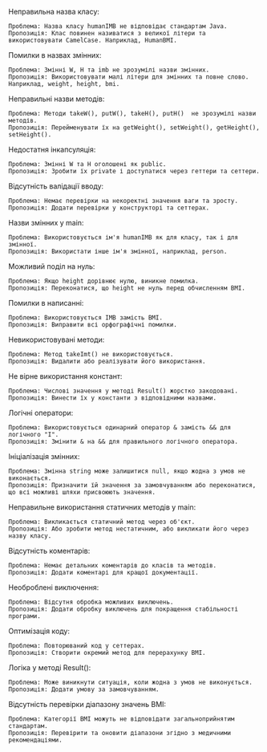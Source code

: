 Неправильна назва класу:

    Проблема: Назва класу humanIMB не відповідає стандартам Java.
    Пропозиція: Клас повинен називатися з великої літери та використовувати CamelCase. Наприклад, HumanBMI.

Помилки в назвах змінних:

    Проблема: Змінні W, H та imb не зрозумілі назви змінних.
    Пропозиція: Використовувати малі літери для змінних та повне слово. Наприклад, weight, height, bmi.

Неправильні назви методів:

    Проблема: Методи takeW(), putW(), takeH(), putH()  не зрозумілі назви методів.
    Пропозиція: Перейменувати їх на getWeight(), setWeight(), getHeight(), setHeight().

Недостатня інкапсуляція:

    Проблема: Змінні W та H оголошені як public.
    Пропозиція: Зробити їх private і доступатися через геттери та сеттери.

Відсутність валідації вводу:

    Проблема: Немає перевірки на некоректні значення ваги та зросту.
    Пропозиція: Додати перевірки у конструкторі та сеттерах.

Назви змінних у main:

    Проблема: Використовується ім'я humanIMB як для класу, так і для змінної.
    Пропозиція: Використати інше ім'я змінної, наприклад, person.

Можливий поділ на нуль:

    Проблема: Якщо height дорівнює нулю, виникне помилка.
    Пропозиція: Переконатися, що height не нуль перед обчисленням BMI.

Помилки в написанні:

    Проблема: Використовується IMB замість BMI.
    Пропозиція: Виправити всі орфографічні помилки.

Невикористовувані методи:

    Проблема: Метод takeImt() не використовується.
    Пропозиція: Видалити або реалізувати його використання.

Не вірне використання констант:

    Проблема: Числові значення у методі Result() жорстко закодовані.
    Пропозиція: Винести їх у константи з відповідними назвами.

Логічні оператори:

    Проблема: Використовується одинарний оператор & замість && для логічного "І".
    Пропозиція: Змінити & на && для правильного логічного оператора.

Ініціалізація змінних:

    Проблема: Змінна string може залишитися null, якщо жодна з умов не виконається.
    Пропозиція: Призначити їй значення за замовчуванням або переконатися, що всі можливі шляхи присвоюють значення.

Неправильне використання статичних методів у main:

    Проблема: Викликається статичний метод через об'єкт.
    Пропозиція: Або зробити метод нестатичним, або викликати його через назву класу.

Відсутність коментарів:

    Проблема: Немає детальних коментарів до класів та методів.
    Пропозиція: Додати коментарі для кращої документації.

Необроблені виключення:

    Проблема: Відсутня обробка можливих виключень.
    Пропозиція: Додати обробку виключень для покращення стабільності програми.

Оптимізація коду:

    Проблема: Повторюваний код у сеттерах.
    Пропозиція: Створити окремий метод для перерахунку BMI.

Логіка у методі Result():

    Проблема: Може виникнути ситуація, коли жодна з умов не виконується.
    Пропозиція: Додати умову за замовчуванням.

Відсутність перевірки діапазону значень BMI:

    Проблема: Категорії BMI можуть не відповідати загальноприйнятим стандартам.
    Пропозиція: Перевірити та оновити діапазони згідно з медичними рекомендаціями.